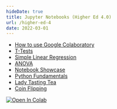 ```yaml
---
hideDate: true
title: Jupyter Notebooks (Higher Ed 4.0)
url: /higher-ed-4
date: 2022-03-01
---
```


- <a href="https://colab.research.google.com/notebooks/basic_features_overview.ipynb">How to use Google Colaboratory</a>
- <a href="https://colab.research.google.com/github/ianmcloughlin/jupyter-teaching-notebooks/blob/master/data-types.ipynb">T-Tests</a>
- <a href="https://colab.research.google.com/github/ianmcloughlin/jupyter-teaching-notebooks/blob/master/simple-linear-regression.ipynb">Simple Linear Regression</a>
- <a href="https://colab.research.google.com/github/ianmcloughlin/jupyter-teaching-notebooks/blob/master/anova.ipynb">ANOVA</a>
- <a href="https://colab.research.google.com/github/ianmcloughlin/jupyter-teaching-notebooks/blob/master/showcase.ipynb">Notebook Showcase</a>
- <a href="https://colab.research.google.com/github/ianmcloughlin/jupyter-teaching-notebooks/blob/master/python-fundamentals.ipynb">Python Fundamentals</a>
- <a href="https://colab.research.google.com/github/ianmcloughlin/jupyter-teaching-notebooks/blob/master/lady-tasting-tea.ipynb">Lady Tasting Tea</a>
- <a href="https://colab.research.google.com/github/ianmcloughlin/jupyter-teaching-notebooks/blob/master/coin-flip.ipynb">Coin Flipping</a>


[![Open In Colab](https://colab.research.google.com/assets/colab-badge.svg)](https://colab.research.google.com/github/googlecolab/colabtools/blob/master/notebooks/colab-github-demo.ipynb)
